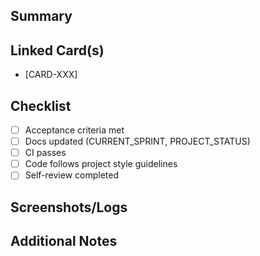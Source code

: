 ## Summary

<!-- Brief description of changes made -->

## Linked Card(s)

- [CARD-XXX] <!-- Replace with actual card ID -->

## Checklist

- [ ] Acceptance criteria met
- [ ] Docs updated (CURRENT_SPRINT, PROJECT_STATUS)
- [ ] CI passes
- [ ] Code follows project style guidelines
- [ ] Self-review completed

## Screenshots/Logs

<!-- If applicable, add screenshots or relevant logs -->

## Additional Notes

<!-- Any additional context or notes for reviewers -->
